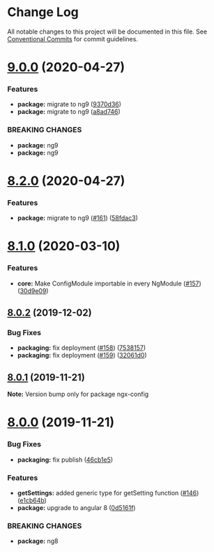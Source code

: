 # Change Log

All notable changes to this project will be documented in this file.
See [Conventional Commits](https://conventionalcommits.org) for commit guidelines.

# [9.0.0](https://github.com/fulls1z3/ngx-config/compare/v8.2.0...v9.0.0) (2020-04-27)


### Features

* **package:** migrate to ng9 ([9370d36](https://github.com/fulls1z3/ngx-config/commit/9370d36f63fcfb81b50e688d660edda83c077aed))
* **package:** migrate to ng9 ([a8ad746](https://github.com/fulls1z3/ngx-config/commit/a8ad74608ec94fe935e4dcb5857ae3c282a3432f))


### BREAKING CHANGES

* **package:** ng9
* **package:** ng9





# [8.2.0](https://github.com/fulls1z3/ngx-config/compare/v8.1.0...v8.2.0) (2020-04-27)


### Features

* **package:** migrate to ng9 ([#161](https://github.com/fulls1z3/ngx-config/issues/161)) ([58fdac3](https://github.com/fulls1z3/ngx-config/commit/58fdac3d0e8c581440e8854c66b3db58dc2ef47c))





# [8.1.0](https://github.com/fulls1z3/ngx-config/compare/v8.0.2...v8.1.0) (2020-03-10)


### Features

* **core:** Make ConfigModule importable in every NgModule ([#157](https://github.com/fulls1z3/ngx-config/issues/157)) ([30d9e09](https://github.com/fulls1z3/ngx-config/commit/30d9e095945144246b57b8664ec59d9d1226c427))





## [8.0.2](https://github.com/fulls1z3/ngx-config/compare/v8.0.1...v8.0.2) (2019-12-02)


### Bug Fixes

* **packaging:** fix deployment ([#158](https://github.com/fulls1z3/ngx-config/issues/158)) ([7538157](https://github.com/fulls1z3/ngx-config/commit/75381576cb58a76b6acffda81b6c73bf99944338))
* **packaging:** fix deployment ([#159](https://github.com/fulls1z3/ngx-config/issues/159)) ([32061d0](https://github.com/fulls1z3/ngx-config/commit/32061d0bf44c42fa67222e36396839737d265b40))





## [8.0.1](https://github.com/fulls1z3/ngx-config/compare/v8.0.0...v8.0.1) (2019-11-21)

**Note:** Version bump only for package ngx-config





# [8.0.0](https://github.com/fulls1z3/ngx-config/compare/v6.0.0-rc.1...v8.0.0) (2019-11-21)


### Bug Fixes

* **packaging:** fix publish ([46cb1e5](https://github.com/fulls1z3/ngx-config/commit/46cb1e579765ac3b48ce1333e561afa6ee28769d))


### Features

* **getSettings:** added generic type for getSetting function ([#146](https://github.com/fulls1z3/ngx-config/issues/146)) ([e1cb64b](https://github.com/fulls1z3/ngx-config/commit/e1cb64b6c0999b0dddc9e2ec583a22cd380503e1))
* **package:** upgrade to angular 8 ([0d5161f](https://github.com/fulls1z3/ngx-config/commit/0d5161f6aca4bc00edf057cc10dd510ae10aee5e))


### BREAKING CHANGES

* **package:** ng8
